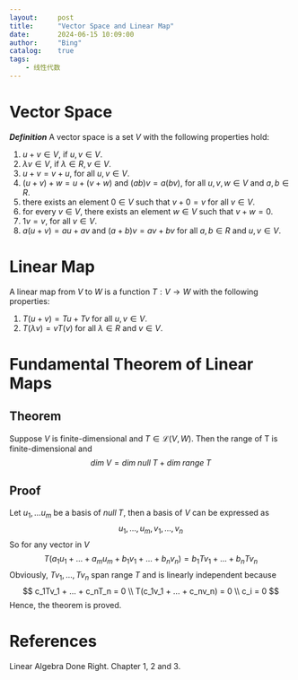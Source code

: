 ```yaml
---
layout:     post
title:      "Vector Space and Linear Map"
date:       2024-06-15 10:09:00
author:     "Bing"
catalog:    true
tags:
    - 线性代数
---
```


# Vector Space
***Definition***
A vector space is a set $V$ with the following properties hold:

1. $u + v \in V$, if $u,v \in V$.
2. $\lambda v \in V$, if $\lambda \in R, v \in V$.
3. $u + v = v + u$, for all $u,v \in V$.
4. $(u + v) + w = u + (v + w)$ and $(ab)v = a(bv)$, for all $u, v, w \in V$ and $a, b \in R$.
5. there exists an element $0 \in V$ such that $v + 0 = v$ for all $v \in V$.
6. for every $v \in V$, there exists an element $w \in V$ such that $v + w = 0$.
7. $1v = v$, for all $v \in V$.
8. $a(u + v) = au + av$ and $(a + b)v = av + bv$ for all $a,b \in R$ and $u,v \in V$.

# Linear Map
A linear map from $V$ to $W$ is a function $T: V \to W$ with the following properties:

1. $T(u + v) = Tu + Tv$ for all $u, v \in V$.
2. $T(\lambda v) = vT(v)$ for all $\lambda \in R$ and $v \in V$.

# Fundamental Theorem of Linear Maps
## Theorem

Suppose $V$ is finite-dimensional and $T \in \mathcal{L}(V, W)$. Then the range of T is finite-dimensional and
$$
    dim \; V = dim \; null \; T + dim \; range \; T
$$

## Proof
Let $u_1,...u_m$ be a basis of $null \; T$, then a basis of $V$ can be expressed as
$$
    u_1,...,u_m,v_1,...,v_n
$$
So for any vector in $V$
$$
    T(a_1u_1+...+a_mu_m + b_1v_1+...+b_nv_n) = b_1 Tv_1 + ... + b_n Tv_n
$$
Obviously, $Tv_1,...,Tv_n$ span range $T$ and is linearly independent because
$$
    c_1Tv_1 + ... + c_nT_n = 0
    \\
    T(c_1v_1 + ... + c_nv_n) = 0
    \\
    c_i = 0
$$
Hence, the theorem is proved.

# References
Linear Algebra Done Right. Chapter 1, 2 and 3.
